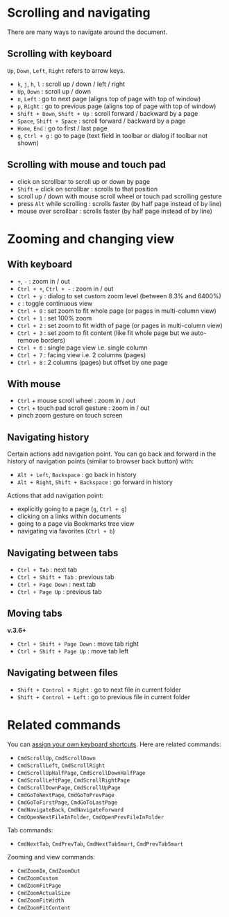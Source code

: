 # Scrolling and navigating

There are many ways to navigate around the document.

## Scrolling with keyboard

`Up`, `Down`, `Left`, `Right` refers to arrow keys.

* `k`, `j`, `h`, `l` : scroll up / down / left / right
* `Up`, `Down` : scroll up / down
* `n`, `Left` : go to next page (aligns top of page with top of window)
* `p`, `Right` : go to previous page (aligns top of page with top of window)
* `Shift + Down`, `Shift + Up` : scroll forward / backward by a page
* `Space`, `Shift + Space` : scroll forward / backward by a page
* `Home`, `End` : go to first / last page
* `g`, `Ctrl + g` : go to page (text field in toolbar or dialog if toolbar not shown)

## Scrolling with mouse and touch pad

* click on scrollbar to scroll up or down by page
* `Shift` + click on scrollbar : scrolls to that position
* scroll up / down with mouse scroll wheel or touch pad scrolling gesture
* press `Alt` while scrolling : scrolls faster (by half page instead of by line)
* mouse over scrollbar : scrolls faster (by half page instead of by line)

# Zooming and changing view

## With keyboard

* `+`, `-` : zoom in / out
* `Ctrl + +`, `Ctrl + -` : zoom in / out
* `Ctrl + y` : dialog to set custom zoom level (between 8.3% and 6400%)
* `c` : toggle continuous view
* `Ctrl + 0` : set zoom to fit whole page (or pages in multi-column view)
* `Ctrl + 1` : set 100% zoom
* `Ctrl + 2` : set zoom to fit width of page (or pages in multi-column view)
* `Ctrl + 3` : set zoom to fit content (like fit whole page but we auto-remove borders)
* `Ctrl + 6` : single page view i.e. single column
* `Ctrl + 7` : facing view i.e. 2 columns (pages)
* `Ctrl + 8` : 2 columns (pages) but offset by one page

## With mouse

* `Ctrl` + mouse scroll wheel : zoom in / out
* `Ctrl` + touch pad scroll gesture : zoom in / out
* pinch zoom gesture on touch screen

## Navigating history

Certain actions add navigation point. You can go back and forward in the history of navigation points (similar to browser back button) with:
* `Alt + Left`, `Backspace` : go back in history
* `Alt + Right`, `Shift + Backspace` : go forward in history

Actions that add navigation point:
* explicitly going to a page (`g`, `Ctrl + g`)
* clicking on a links within documents
* going to a page via Bookmarks tree view
* navigating via favorites (`Ctrl + b`)

## Navigating between tabs

* `Ctrl + Tab` : next tab
* `Ctrl + Shift + Tab` : previous tab
* `Ctrl + Page Down` : next tab
* `Ctrl + Page Up` : previous tab

## Moving tabs

**v.3.6+**

* `Ctrl + Shift + Page Down` : move tab right
* `Ctrl + Shift + Page Up` : move tab left

## Navigating between files

* `Shift + Control + Right` : go to next file in current folder
* `Shift + Control + Left` : go to previous file in current folder

# Related commands

You can [assign your own keyboard shortcuts](Customizing-keyboard-shortcuts.md). Here are related commands:

* `CmdScrollUp`, `CmdScrollDown`
* `CmdScrollLeft`, `CmdScrollRight`
* `CmdScrollUpHalfPage`, `CmdScrollDownHalfPage`
* `CmdScrollLeftPage`, `CmdScrollRightPage`
* `CmdScrollDownPage`, `CmdScrollUpPage`
* `CmdGoToNextPage`, `CmdGoToPrevPage`
* `CmdGoToFirstPage`, `CmdGoToLastPage`
* `CmdNavigateBack`, `CmdNavigateForward`
* `CmdOpenNextFileInFolder`, `CmdOpenPrevFileInFolder`

Tab commands:

* `CmdNextTab`, `CmdPrevTab`, `CmdNextTabSmart`, `CmdPrevTabSmart`

Zooming and view commands:

* `CmdZoomIn`, `CmdZoomOut`
* `CmdZoomCustom`
* `CmdZoomFitPage`
* `CmdZoomActualSize`
* `CmdZoomFitWidth`
* `CmdZoomFitContent`
